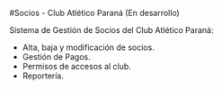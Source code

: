 #Socios - Club Atlético Paraná (En desarrollo)

Sistema de Gestión de Socios del Club Atlético Paraná:
  - Alta, baja y modificación de socios.
  - Gestión de Pagos.
  - Permisos de accesos al club.
  - Reportería.

